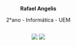 <div align="center">
  <p><strong>Rafael Angelis</strong></p>
  <p>2°ano - Informática - UEM</p>
</div>

##
<!--
<div align="center">
  <a href="https://github.com/angelisrafael">
  <img height="180em" src="https://github-readme-stats.vercel.app/api/top-langs/?username=angelisrafael&layout=compact&langs_count=7&theme=dark"/>
</div>

##
-->
<div align="center">
<a href="https://www.linkedin.com/in/rafael-angelis-7620191a1"><img src="https://img.shields.io/badge/LinkedIn-0077B5?style=for-the-badge&logo=linkedin&logoColor=white" target="_blank"></a>
<a href = "mailto:angelisrafaelzz@gmail.com"><img src="https://img.shields.io/badge/-Gmail-%23333?style=for-the-badge&logo=gmail&logoColor=white" target ="_blank"></a>
</div>
